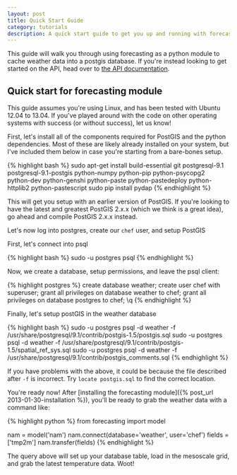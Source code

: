 ```yaml
---
layout: post
title: Quick Start Guide
category: tutorials
description: A quick start guide to get you up and running with forecasting and Ubuntu.
---
```


This guide will walk you through using forecasting as a python module to cache weather data into a postgis database. If you're instead looking to get started on the API, head over to [the API documentation](http://api.getforecasting.com).

<h2 id="forecasting">Quick start for forecasting module</h2>

This guide assumes you're using Linux, and has been tested with Ubuntu 12.04 to 13.04. If you've played around with the code on other operating systems with success (or without success), let us know!

First, let's install all of the components required for PostGIS and the python dependencies. Most of these are likely already installed on your system, but I've included them below in case you're starting from a bare-bones setup.

{% highlight bash %}
sudo apt-get install build-essential git postgresql-9.1 postgresql-9.1-postgis python-numpy python-pip python-psycopg2 python-dev python-genshi python-paste python-pastedeploy python-httplib2 python-pastescript
sudo pip install pydap
{% endhighlight %}

This will get you setup with an earlier version of PostGIS. If you're looking to have the latest and greatest PostGIS 2.x.x (which we think is a great idea), go ahead and compile PostGIS 2.x.x instead.

Let's now log into postgres, create our `chef` user, and setup PostGIS

First, let's connect into psql

{% highlight bash %}
sudo -u postgres psql
{% endhighlight %}

Now, we create a database, setup permissions, and leave the psql client:

{% highlight postgres %}
create database weather;
create user chef with superuser;
grant all privileges on database weather to chef;
grant all privileges on database postgres to chef;
\q
{% endhighlight %}

Finally, let's setup postGIS in the weather database

{% highlight bash %}
sudo -u postgres psql -d weather -f /usr/share/postgresql/9.1/contrib/postgis-1.5/postgis.sql
sudo -u postgres psql -d weather -f /usr/share/postgresql/9.1/contrib/postgis-1.5/spatial_ref_sys.sql 
sudo -u postgres psql -d weather -f /usr/share/postgresql/9.1/contrib/postgis_comments.sql
{% endhighlight %}

If you have problems with the above, it could be because the file described after `-f` is incorrect. Try `locate postgis.sql` to find the correct location.

You're ready now! After [installing the forecasting module]({% post_url 2013-01-30-installation %}), you'll be ready to grab the weather data with a command like:

{% highlight python %}
from forecasting import model

nam = model('nam')
nam.connect(database='weather', user='chef')
fields = ['tmp2m']
nam.transfer(fields)
{% endhighlight %}

The query above will set up your database table, load in the mesoscale grid, and grab the latest temperature data. Woot!

